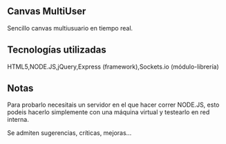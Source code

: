 ## Canvas MultiUser ##

Sencillo canvas multiusuario en tiempo real.

## Tecnologías utilizadas ##

HTML5,NODE.JS,jQuery,Express (framework),Sockets.io (módulo-librería)

## Notas ##

Para probarlo necesitais un servidor en el que hacer correr NODE.JS, esto podeis hacerlo
simplemente con una máquina virtual y testearlo en red interna.

Se admiten sugerencias, críticas, mejoras...
